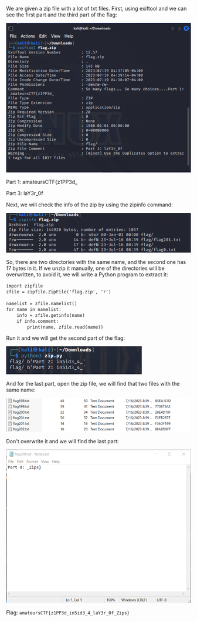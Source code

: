We are given a zip file with a lot of txt files. First, using exiftool and we can see the first part and the third part of the flag:

<img src= https://github.com/dxisdh/CTF-WU/blob/main/amateursCTF/forensics/zipper/1.png>

Part 1: amateursCTF{z1PP3d_

Part 3: laY3r_0f

Next, we will check the info of the zip by using the zipinfo command: 

<img src= https://github.com/dxisdh/CTF-WU/blob/main/amateursCTF/forensics/zipper/2.png>

So, there are two directories with the same name, and the second one has 17 bytes in it. If we unzip it manually, one of the directories will be overwritten, to avoid it, we will write a Python program to extract it:

````
import zipfile
zfile = zipfile.ZipFile('flag.zip', 'r')

namelist = zfile.namelist()
for name in namelist:
    info = zfile.getinfo(name)
    if info.comment:
        print(name, zfile.read(name))
````

Run it and we will get the second part of the flag: 

<img src= https://github.com/dxisdh/CTF-WU/blob/main/amateursCTF/forensics/zipper/3.png>

And for the last part, open the zip file, we will find that two files with the same name:

<img src= https://github.com/dxisdh/CTF-WU/blob/main/amateursCTF/forensics/zipper/4.png>

Don't overwrite it and we will find the last part:

<img src= https://github.com/dxisdh/CTF-WU/blob/main/amateursCTF/forensics/zipper/5.png>

Flag: `amateursCTF{z1PP3d_in5id3_4_laY3r_0f_Zips}`

